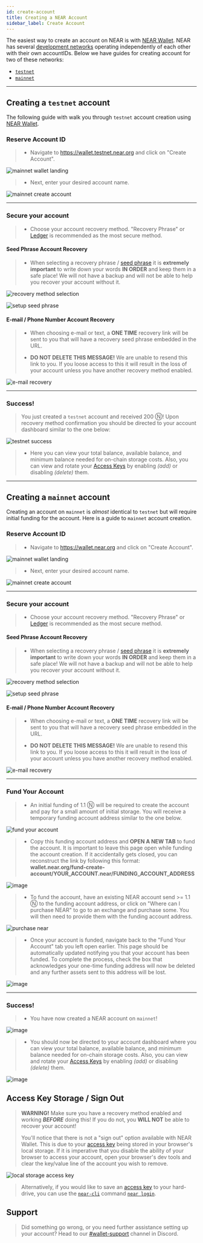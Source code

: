 ```yaml
---
id: create-account
title: Creating a NEAR Account
sidebar_label: Create Account
---
```


The easiest way to create an account on NEAR is with [NEAR Wallet](https://wallet.near.org/). NEAR has several [development networks](/docs/concepts/networks) operating independently of each other with their own accountIDs. Below we have guides for creating account for two of these networks:

* [`testnet`](/docs/develop/basics/create-account#creating-a-testnet-account)
* [`mainnet`](/docs/develop/basics/create-account#creating-a-mainnet-account)  

---

## Creating a `testnet` account

The following guide with walk you through `testnet` account creation using [NEAR Wallet](https://wallet.testnet.near.org/).

### Reserve Account ID

> * Navigate to https://wallet.testnet.near.org and click on "Create Account".

![mainnet wallet landing](/docs/assets/create-account/mainnet-wallet-landing.jpg)

> * Next, enter your desired account name.
  
![mainnet create account](/docs/assets/create-account/testnet-create-account.jpg)

---

### Secure your account

> * Choose your account recovery method. "Recovery Phrase" or [Ledger](https://www.ledger.com/) is recommended as the most secure method.

#### Seed Phrase Account Recovery

> * When selecting a recovery phrase / [seed phrase](https://en.bitcoin.it/wiki/Seed_phrase) it is **extremely  important** to write down your words **IN ORDER** and keep them in a safe place! We will not have a backup and will not be able to help you recover your account without it.

![recovery method selection](/docs/assets/create-account/security-method.jpg)

![setup seed phrase](/docs/assets/create-account/seed-phrase.jpg)

#### E-mail / Phone Number Account Recovery

> * When choosing e-mail or text, a **ONE TIME** recovery link will be sent to you that will have a recovery seed phrase embedded in the URL.
>
> * **DO NOT DELETE THIS MESSAGE!** We are unable to resend this link to you. If you loose access to this it will result in the loss of your account unless you have another recovery method enabled.

![e-mail recovery](/docs/assets/create-account/email-text-recovery.jpg)

---

### Success!

> You just created a `testnet` account and received 200 Ⓝ! Upon recovery method confirmation you should be directed to your account dashboard similar to the one below:

![testnet success](/docs/assets/create-account/testnet-success.jpg)

> * Here you can view your total balance, available balance, and minimum balance needed for on-chain storage costs. Also, you can view and rotate your [Access Keys](/docs/concepts/account#access-keys) by enabling _(add)_ or disabling _(delete)_ them.

---

## Creating a `mainnet` account

Creating an account on `mainnet` is _almost_ identical to `testnet` but will require initial funding for the account. Here is a guide to `mainnet` account creation.

### Reserve Account ID

> * Navigate to https://wallet.near.org and click on "Create Account".

![mainnet wallet landing](/docs/assets/create-account/mainnet-wallet-landing.jpg)

> * Next, enter your desired account name.
  
![mainnet create account](/docs/assets/create-account/mainnet-create-account.jpg)

---

### Secure your account

> * Choose your account recovery method. "Recovery Phrase" or [Ledger](https://www.ledger.com/) is recommended as the most secure method.

#### Seed Phrase Account Recovery

> * When selecting a recovery phrase / [seed phrase](https://en.bitcoin.it/wiki/Seed_phrase) it is **extremely  important** to write down your words **IN ORDER** and keep them in a safe place! We will not have a backup and will not be able to help you recover your account without it.

![recovery method selection](/docs/assets/create-account/security-method.jpg)

![setup seed phrase](/docs/assets/create-account/seed-phrase.jpg)

#### E-mail / Phone Number Account Recovery

> * When choosing e-mail or text, a **ONE TIME** recovery link will be sent to you that will have a recovery seed phrase embedded in the URL.
>
> * **DO NOT DELETE THIS MESSAGE!** We are unable to resend this link to you. If you loose access to this it will result in the loss of your account unless you have another recovery method enabled.

![e-mail recovery](/docs/assets/create-account/email-text-recovery.jpg)

---

### Fund Your Account

> * An initial funding of 1.1 Ⓝ will be required to create the account and pay for a small amount of initial storage. You will receive a temporary funding account address similar to the one below.

![fund your account](/docs/assets/create-account/fund-your-account.jpg)

> * Copy this funding account address and **OPEN A NEW TAB** to fund the account. It is important to leave this page open while funding the account creation. If it accidentally gets closed, you can reconstruct the link by following this format: **wallet.near.org/fund-create-account/YOUR_ACCOUNT.near/FUNDING_ACCOUNT_ADDRESS**

![image](/docs/assets/create-account/url-breakdown.png)

> * To fund the account, have an existing NEAR account send >= 1.1 Ⓝ to the funding account address, or click on "Where can I purchase NEAR" to go to an exchange and purchase some. You will then need to provide them with the funding account address.

![purchase near](/docs/assets/create-account/purchase_near.jpg)

> * Once your account is funded, navigate back to the "Fund Your Account" tab you left open earlier. This page should be automatically updated notifying you that your account has been funded. To complete the process, check the box that acknowledges your one-time funding address will now be deleted and any further assets sent to this address will be lost.

![image](/docs/assets/create-account/account-funded.png)

---

### Success!

> * You have now created a NEAR account on `mainnet`!

![image](/docs/assets/create-account/mainnet-success.jpg)

> * You should now be directed to your account dashboard where you can view your total balance, available balance, and minimum balance needed for on-chain storage costs. Also, you can view and rotate your [Access Keys](/docs/concepts/account#access-keys) by enabling _(add)_ or disabling _(delete)_ them.

![image](/docs/assets/create-account/mainnet-wallet-dashboard.jpg)

## Access Key Storage / Sign Out

> **WARNING!** Make sure you have a recovery method enabled and working _**BEFORE**_ doing this! If you do not, you **WILL NOT** be able to recover your account!
>
> You'll notice that there is not a "sign out" option available with NEAR Wallet. This is due to your [access key](/docs/concepts/account#access-keys) being stored in your browser's local storage. If it is imperative that you disable the ability of your browser to access your account, open your browser's dev tools and clear the key/value line of the account you wish to remove.

![local storage access key](/docs/assets/create-account/local-storage.png)

> Alternatively, if you would like to save an [access key](/docs/concepts/account#access-keys) to your hard-drive, you can use the [`near-cli`](/docs/tools/near-cli) command [`near login`](/docs/tools/near-cli#near-login).

## Support
> Did something go wrong, or you need further assistance setting up your account? Head to our [#wallet-support](https://discord.gg/mGRcBpA8gN) channel in Discord.
